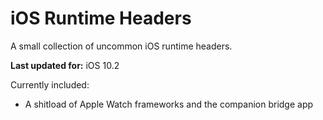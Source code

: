 # iOS Runtime Headers
A small collection of uncommon iOS runtime headers.

**Last updated for:** iOS 10.2

Currently included:

* A shitload of Apple Watch frameworks and the companion bridge app
